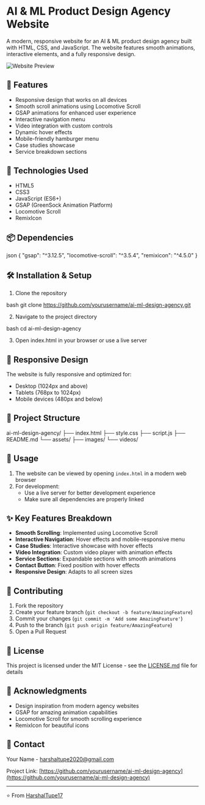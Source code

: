 # AI & ML Product Design Agency Website

A modern, responsive website for an AI & ML product design agency built with HTML, CSS, and JavaScript. The website features smooth animations, interactive elements, and a fully responsive design.

![Website Preview](preview.png)

## 🌟 Features

- Responsive design that works on all devices
- Smooth scroll animations using Locomotive Scroll
- GSAP animations for enhanced user experience
- Interactive navigation menu
- Video integration with custom controls
- Dynamic hover effects
- Mobile-friendly hamburger menu
- Case studies showcase
- Service breakdown sections

## 🚀 Technologies Used

- HTML5
- CSS3
- JavaScript (ES6+)
- GSAP (GreenSock Animation Platform)
- Locomotive Scroll
- RemixIcon

## 📦 Dependencies

json
{
"gsap": "^3.12.5",
"locomotive-scroll": "^3.5.4",
"remixicon": "^4.5.0"
}


## 🛠️ Installation & Setup

1. Clone the repository

bash
git clone https://github.com/yourusername/ai-ml-design-agency.git


2. Navigate to the project directory

bash
cd ai-ml-design-agency


3. Open index.html in your browser or use a live server

## 📱 Responsive Design

The website is fully responsive and optimized for:
- Desktop (1024px and above)
- Tablets (768px to 1024px)
- Mobile devices (480px and below)

## 🎨 Project Structure


ai-ml-design-agency/
├── index.html
├── style.css
├── script.js
├── README.md
└── assets/
├── images/
└── videos/


## 🔧 Usage

1. The website can be viewed by opening `index.html` in a modern web browser
2. For development:
   - Use a live server for better development experience
   - Make sure all dependencies are properly linked

## ✨ Key Features Breakdown

- **Smooth Scrolling**: Implemented using Locomotive Scroll
- **Interactive Navigation**: Hover effects and mobile-responsive menu
- **Case Studies**: Interactive showcase with hover effects
- **Video Integration**: Custom video player with animation effects
- **Service Sections**: Expandable sections with smooth animations
- **Contact Button**: Fixed position with hover effects
- **Responsive Design**: Adapts to all screen sizes

## 🤝 Contributing

1. Fork the repository
2. Create your feature branch (`git checkout -b feature/AmazingFeature`)
3. Commit your changes (`git commit -m 'Add some AmazingFeature'`)
4. Push to the branch (`git push origin feature/AmazingFeature`)
5. Open a Pull Request

## 📄 License

This project is licensed under the MIT License - see the [LICENSE.md](LICENSE.md) file for details

## 👏 Acknowledgments

- Design inspiration from modern agency websites
- GSAP for amazing animation capabilities
- Locomotive Scroll for smooth scrolling experience
- RemixIcon for beautiful icons

## 📧 Contact

Your Name - [harshaltupe2020@gmail.com](mailto:harshaltupe2020@gmail.com)

Project Link: [https://github.com/yourusername/ai-ml-design-agency](https://github.com/yourusername/ai-ml-design-agency)

---
⭐️ From [HarshalTupe17](https://github.com/yourusername)



